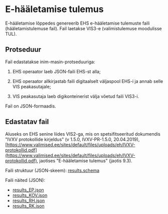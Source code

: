 # E-hääletamise tulemus

E-hääletamise lõppedes genereerib EHS e-hääletamise tulemuste faili (hääletamistulemuse fail). Fail laetakse VIS3-e (valimistulemuse moodulisse TUL).

## Protseduur

Fail edastatakse inim-masin-protseduuriga:

1) EHS operaator laeb JSON-faili EHS-st alla;

2) EHS operaator allkirjastab faili digitaalselt väljaspool EHS-i ja annab selle VIS peakasutajale;

3) VIS peakasutaja laeb digikonteinerist välja võetud faili VIS3-i.

Fail on JSON-formaadis.

## Edastatav fail

Aluseks on EHS senine liides VIS2-ga, mis on spetsifitseeritud dokumendis "IVXV protokollide kirjeldus" (v 1.5.0, IVXV-PR-1.5.0, 20.04.2019), [https://www.valimised.ee/sites/default/files/uploads/eh/IVXV-protokollid.pdf](https://www.valimised.ee/sites/default/files/uploads/eh/IVXV-protokollid.pdf), jaotises "E-hääletamise tulemus" (jaotis 9.3).

Faili struktuur (JSON-skeem): [results.schema](results.schema)

Faili näited (JSON):

- [results_EP.json](results_EP.json)
- [results_KOV.json](results_KOV.json)
- [results_RH.json](results_RH.json)
- [results_RK.json](results_RK.json)
